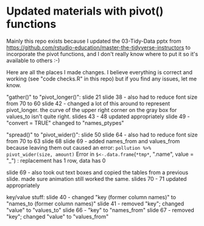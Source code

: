 # Updated materials with pivot() functions  

Mainly this repo exists because I updated the 03-Tidy-Data pptx from https://github.com/rstudio-education/master-the-tidyverse-instructors to incorporate the pivot functions, and I don't really know where to put it so it's available to others :-)

Here are all the places I made changes. I believe everything is correct and working (see "code checks.R" in this repo) but if you find any issues, let me know. 


"gather()" to "pivot_longer()":
slide 21
slide 38 - also had to reduce font size from 70 to 60
slide 42 - changed a lot of this around to represent pivot_longer. the curve of the upper right corner on the gray box for values_to isn't quite right.
slides 43 - 48 updated appropriately
slide 49 - "convert = TRUE" changed to "names_ptypes"


"spread()" to "pivot_wider()":
slide 50
slide 64 - also had to reduce font size from 70 to 63
slide 68
slide 69 - added names_from and values_from because leaving them out caused an error:
`pollution %>% pivot_wider(size, amount)`
Error in `$<-.data.frame`(`*tmp*`, ".name", value = "_") : 
  replacement has 1 row, data has 0

slide 69 - also took out text boxes and copied the tables from a previous slide. made sure animation still worked the same.
slides 70 - 71 updated appropriately


key/value stuff:
slide 40 - changed "key (former column names)" to "names_to (former column names)"
slide 41 - removed "key"; changed "value" to "values_to"
slide 66 - "key" to "names_from"
slide 67 - removed "key"; changed "value" to "values_from"



